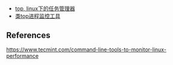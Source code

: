 # 

+ [top, linux下的任务管理器](https://github.com/HudsonWu/linuxStudying/blob/master/performance/real-time/top.md)
+ [类top进程监控工具](https://github.com/HudsonWu/linuxStudying/blob/master/performance/real-time/top-like.md)


## References

<https://www.tecmint.com/command-line-tools-to-monitor-linux-performance>
